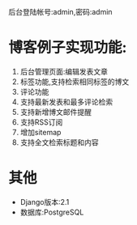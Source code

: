 后台登陆帐号:admin,密码:admin
# 博客例子实现功能:
1. 后台管理页面:编辑发表文章
2. 标签功能,支持检索相同标签的博文
3. 评论功能
4. 支持最新发表和最多评论检索
5. 支持新增博文邮件提醒
6. 支持RSS订阅
7. 增加sitemap
8. 支持全文检索标题和内容
# 其他
- Django版本:2.1
- 数据库:PostgreSQL